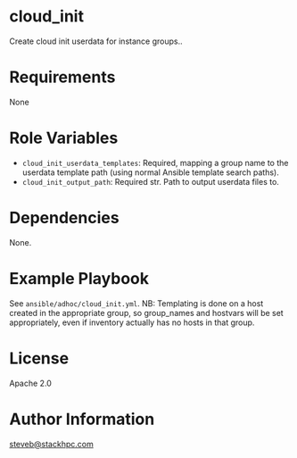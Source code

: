 # cloud_init

Create cloud init userdata for instance groups..

# Requirements
None

# Role Variables

- `cloud_init_userdata_templates`: Required, mapping a group name to the userdata template path (using normal Ansible template search paths).
- `cloud_init_output_path`: Required str. Path to output userdata files to.

# Dependencies
None.

# Example Playbook
See `ansible/adhoc/cloud_init.yml`. NB: Templating is done on a host created in the appropriate group, so group_names and hostvars will be set appropriately, 
even if inventory actually has no hosts in that group.

# License
Apache 2.0

# Author Information
steveb@stackhpc.com
